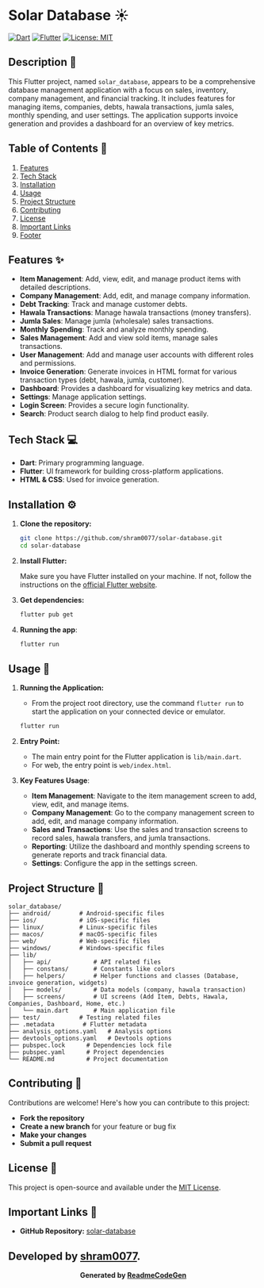 # Solar Database ☀️

<!-- Badges -->

[![Dart](https://img.shields.io/badge/Dart-2.x-blue.svg?style=flat-square)](https://dart.dev/)
[![Flutter](https://img.shields.io/badge/Flutter-3.x-blueviolet.svg?style=flat-square)](https://flutter.dev/)
[![License: MIT](https://img.shields.io/badge/License-MIT-yellow.svg)](https://opensource.org/licenses/MIT)


## Description 📝

This Flutter project, named `solar_database`, appears to be a comprehensive database management application with a focus on sales, inventory, company management, and financial tracking. It includes features for managing items, companies, debts, hawala transactions, jumla sales, monthly spending, and user settings. The application supports invoice generation and provides a dashboard for an overview of key metrics.

## Table of Contents 🧭

1.  [Features](#features-%EF%B8%8F)
2.  [Tech Stack](#tech-stack-%EF%B8%8F)
3.  [Installation](#installation-%EF%B8%8F)
4.  [Usage](#usage-%EF%B8%8F)
5.  [Project Structure](#project-structure-%EF%B8%8F)
6.  [Contributing](#contributing-%EF%B8%8F)
7.  [License](#license-%EF%B8%8F)
8.  [Important Links](#important-links-%EF%B8%8F)
9.  [Footer](#footer-%EF%B8%8F)

## Features ✨

*   **Item Management**: Add, view, edit, and manage product items with detailed descriptions.
*   **Company Management**: Add, edit, and manage company information.
*   **Debt Tracking**: Track and manage customer debts.
*   **Hawala Transactions**: Manage hawala transactions (money transfers).
*   **Jumla Sales**: Manage jumla (wholesale) sales transactions.
*   **Monthly Spending**: Track and analyze monthly spending.
*   **Sales Management**: Add and view sold items, manage sales transactions.
*   **User Management**: Add and manage user accounts with different roles and permissions.
*   **Invoice Generation**: Generate invoices in HTML format for various transaction types (debt, hawala, jumla, customer).
*   **Dashboard**: Provides a dashboard for visualizing key metrics and data.
*   **Settings**: Manage application settings.
*   **Login Screen**: Provides a secure login functionality.
*   **Search**: Product search dialog to help find product easily.

## Tech Stack 💻

*   **Dart**: Primary programming language.
*   **Flutter**: UI framework for building cross-platform applications.
*   **HTML & CSS**: Used for invoice generation.


## Installation ⚙️

1.  **Clone the repository:**

    ```bash
    git clone https://github.com/shram0077/solar-database.git
    cd solar-database
    ```

2.  **Install Flutter:**

    Make sure you have Flutter installed on your machine. If not, follow the instructions on the [official Flutter website](https://flutter.dev/docs/get-started/install).

3.  **Get dependencies:**

    ```bash
    flutter pub get
    ```

4.  **Running the app**:

    ```bash
    flutter run
    ```

## Usage 🚀

1.  **Running the Application:**

    *   From the project root directory, use the command `flutter run` to start the application on your connected device or emulator.

    ```bash
    flutter run
    ```

2.  **Entry Point:**

    *   The main entry point for the Flutter application is `lib/main.dart`.
    *   For web, the entry point is `web/index.html`.

3.  **Key Features Usage**:

    *   **Item Management**: Navigate to the item management screen to add, view, edit, and manage items.
    *   **Company Management**: Go to the company management screen to add, edit, and manage company information.
    *   **Sales and Transactions**: Use the sales and transaction screens to record sales, hawala transfers, and jumla transactions.
    *   **Reporting**: Utilize the dashboard and monthly spending screens to generate reports and track financial data.
    *   **Settings**: Configure the app in the settings screen.

## Project Structure 🌳

```
solar_database/
├── android/        # Android-specific files
├── ios/            # iOS-specific files
├── linux/          # Linux-specific files
├── macos/          # macOS-specific files
├── web/            # Web-specific files
├── windows/        # Windows-specific files
├── lib/
│   ├── api/            # API related files
│   ├── constans/       # Constants like colors
│   ├── helpers/        # Helper functions and classes (Database, invoice generation, widgets)
│   ├── models/         # Data models (company, hawala transaction)
│   ├── screens/        # UI screens (Add Item, Debts, Hawala, Companies, Dashboard, Home, etc.)
│   └── main.dart       # Main application file
├── test/           # Testing related files
├── .metadata        # Flutter metadata
├── analysis_options.yaml   # Analysis options
├── devtools_options.yaml   # Devtools options
├── pubspec.lock      # Dependencies lock file
├── pubspec.yaml      # Project dependencies
└── README.md         # Project documentation
```

## Contributing 🤝

Contributions are welcome! Here's how you can contribute to this project:

*   **Fork the repository**
*   **Create a new branch** for your feature or bug fix
*   **Make your changes**
*   **Submit a pull request**

## License 📜

This project is open-source and available under the [MIT License](https://opensource.org/licenses/MIT).

## Important Links 🔗

*   **GitHub Repository:** [solar-database](https://github.com/shram0077/solar-database)



 Developed by [shram0077](https://github.com/shram0077).
---
**<p align="center">Generated by [ReadmeCodeGen](https://www.readmecodegen.com/)</p>**
